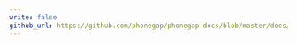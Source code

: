```yaml
---
write: false
github_url: https://github.com/phonegap/phonegap-docs/blob/master/docs/3-references/plugin-apis/splashscreen.html.md
---
```

